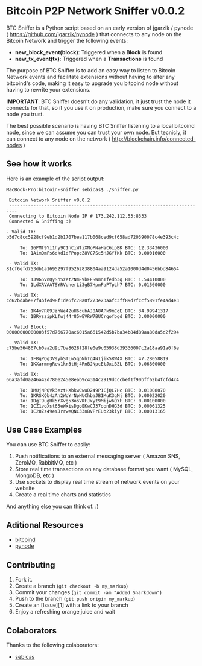 Bitcoin P2P Network Sniffer v0.0.2
===============================================

BTC Sniffer is a Python script based on an early version of jgarzik / pynode ( https://github.com/jgarzik/pynode ) that connects to any node on the Bitcoin Network and trigger the following events:

* **new_block_event(block)**: Triggered when a **Block** is found
* **new_tx_event(tx)**: Triggered when a **Transactions** is found

The purpose of BTC Sniffer is to add an easy way to listen to Bitcoin Network events and facilitate extensions without having to alter any bitcoind's code, making it easy to upgrade you bitcoind node without having to rewrite your extensions.

**IMPORTANT**: BTC Sniffer doesn't do any validation, it just trust the node it connects for that, so if you use it on production, make sure you connect to a node you trust.

The best possible scenario is having BTC Sniffer listening to a local bitcoind node, since we can assume you can trust your own node. But tecnicly, it can connect to any node on the network ( http://blockchain.info/connected-nodes )

See how it works
----------------

Here is an example of the script output:

```
MacBook-Pro:bitcoin-sniffer sebicas$ ./sniffer.py

 Bitcoin Network Sniffer v0.0.2
 -------------------------------------------------------------------------
 Connecting to Bitcoin Node IP # 173.242.112.53:8333
 Connected & Sniffing :)

- Valid TX: b5d7c8cc5928cf9eb1d2b1707bea117b068ced9cf658ad720390078c4e393c4c

     To: 16PMf9Yi1hy9C1nCiWfiXNoPNaHaC6ipBK BTC: 12.33436000
     To: 1AimQmFs6dkd1dFPopcZ8VC7Sc5HJGYfKk BTC: 0.00016000

 - Valid TX: 81cf6efd753db1a1695297f95262838804aa9124da52a1000d4d0456bbd84654

     To: 1J9G5VnQyShSzetZNmE9bFFSWmnTfedb3q BTC: 1.54410000
     To: 1LdXRVAATSYRVuherLi3gB7HpmPaPTpLh7 BTC: 0.01560000

 - Valid TX: cd62bdabe87f4bfed98f1de6fc78a0f273e23aafc3ff89d7fccf5891fe4ad4e3

     To: 1K4y7R89JzhWe42uH6cubAJ8A8APk9mCqE BTC: 34.99941317
     To: 1BRyszipKLfwj44r85wEVRW7BUCrgofbgd BTC: 3.00000000

 - Valid Block: 00000000000003f57d766770ac6015a661542d5b7ba34b84d89aa80da5d2f294

 - Valid TX: c75be564867cb0aa2d9c7ba8628f28fe0e9c05938d39336007c2a18aa91a0f6e

     To: 1FBqPQg3VsybSTLw5gpNhTg4N1jikSRW4X BTC: 47.28058819
     To: 1KXarmngRew1kr3tHj4RnBJNpcEtJxiBZL BTC: 0.06800000

 - Valid TX: 66a3afd0a246a42d780e245e8eab9c4314c2919dcccbef1f90bff62b4fcfd4c4

     To: 1MUjNPQVk3eztHXbkwCwuD249P1CjQL7Hc BTC: 0.01008070
     To: 1KRSKQb4zAn2WoYrNpHUChbaJB1MuK3gMj BTC: 0.00022020
     To: 1DgT9ugHk5rXvg53osVKFJxyt9Mijw6QYF BTC: 0.00100000
     To: 1CZ1voXst65eWxisDgoEKwCJ37opnDHG3d BTC: 0.00061325
     To: 1C28Zz49eYJrrweQNC33nBVFrEUb23kiyP BTC: 0.00013165
```

Use Case Examples
-----------------

You can use BTC Sniffer to easily:

1. Push notifications to an external messaging server ( Amazon SNS, ZeroMQ, RabbitMQ, etc )
2. Store real time transactions on any database format you want ( MySQL, MongoDB, etc )
3. Use sockets to display real time stream of network events on your website
4. Create a real time charts and statistics

And anything else you can think of. :)

Aditional Resources
-------------------

* [bitcoind](https://github.com/bitcoin/bitcoin)
* [pynode](https://github.com/jgarzik/pynode)

Contributing
------------

1. Fork it.
2. Create a branch (`git checkout -b my_markup`)
3. Commit your changes (`git commit -am "Added Snarkdown"`)
4. Push to the branch (`git push origin my_markup`)
5. Create an [Issue][1] with a link to your branch
6. Enjoy a refreshing orange juice and wait

Colaborators
------------

Thanks to the following colaborators:

* [sebicas](https://github.com/sebicas)